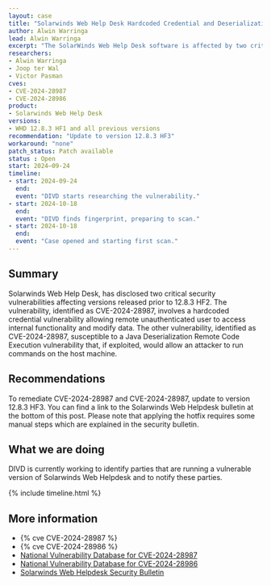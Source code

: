 ```yaml
---
layout: case
title: "Solarwinds Web Help Desk Hardcoded Credential and Deserialization Remote Code Execution Vulnerability"
author: Alwin Warringa
lead: Alwin Warringa
excerpt: "The SolarWinds Web Help Desk software is affected by two critical vulnerabilities, allowing remote unauthenticated user to access internal functionality and run commands on the host machine."
researchers:
- Alwin Warringa
- Joop ter Wal
- Victor Pasman
cves:
- CVE-2024-28987
- CVE-2024-28986
product:
- Solarwinds Web Help Desk
versions: 
- WHD 12.8.3 HF1 and all previous versions
recommendation: "Update to version 12.8.3 HF3"
workaround: "none"
patch_status: Patch available
status : Open
start: 2024–09-24
timeline:
- start: 2024-09-24
  end:
  event: "DIVD starts researching the vulnerability."
- start: 2024-10-18
  end:
  event: "DIVD finds fingerprint, preparing to scan."
- start: 2024-10-18
  end:
  event: "Case opened and starting first scan."
---
```


## Summary
Solarwinds Web Help Desk, has disclosed two critical security vulnerabilities affecting versions released prior to 12.8.3 HF2. The vulnerability, identified as CVE-2024-28987, involves a hardcoded credential vulnerability allowing remote unauthenticated user to access internal functionality and modify data. The other vulnerability, identified as CVE-2024-28987, susceptible to a Java Deserialization Remote Code Execution vulnerability that, if exploited, would allow an attacker to run commands on the host machine.

## Recommendations

To remediate CVE-2024-28987 and CVE-2024-28987, update to version 12.8.3 HF3. You can find a link to the Solarwinds Web Helpdesk bulletin at the bottom of this post. Please note that applying the hotfix requires some manual steps which are explained in the security bulletin.

## What we are doing

DIVD is currently working to identify parties that are running a vulnerable version of Solarwinds Web Helpdesk and to notify these parties. 

{% include timeline.html %}

## More information

* {% cve CVE-2024-28987 %}
* {% cve CVE-2024-28986 %}
* [National Vulnerability Database for CVE-2024-28987](https://nvd.nist.gov/vuln/detail/CVE-2024-28987)
* [National Vulnerability Database for CVE-2024-28986](https://nvd.nist.gov/vuln/detail/CVE-2024-28986)
* [Solarwinds Web Helpdesk Security Bulletin](https://support.solarwinds.com/SuccessCenter/s/article/SolarWinds-Web-Help-Desk-12-8-3-Hotfix-2)
